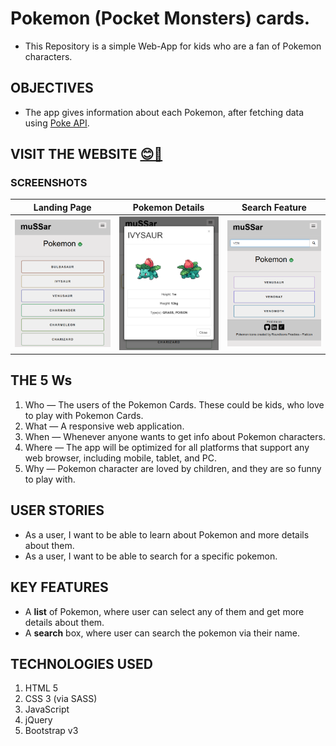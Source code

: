# Pokemon (Pocket Monsters) cards.

- This Repository is a simple Web-App for kids who are a fan of Pokemon characters.

## OBJECTIVES

- The app gives information about each Pokemon, after fetching data using [Poke API](https://pokeapi.co/api/v2/pokemon/).

## VISIT THE WEBSITE [😊🔗](https://mustafa-sarshar.github.io/pokemon-cards/)

### SCREENSHOTS

| **Landing Page** | **Pokemon Details** | **Search Feature** |
| :---------------: | :---------------: | :---------------: |
| ![Landing Page](https://github.com/mustafa-sarshar/pokemon-cards/blob/main/docs/img/pokemon-cards-1.png?raw=true) | ![Pokemon Details](https://github.com/mustafa-sarshar/pokemon-cards/blob/main/docs/img/pokemon-cards-2.png?raw=true) | ![Search Feature](https://github.com/mustafa-sarshar/pokemon-cards/blob/main/docs/img/pokemon-cards-3.png?raw=true) |

## THE 5 Ws

1. Who — The users of the Pokemon Cards. These could be kids, who love to play with Pokemon Cards.
2. What — A responsive web application.
3. When — Whenever anyone wants to get info about Pokemon characters.
4. Where — The app will be optimized for all platforms that support any web browser, including mobile, tablet, and PC.
5. Why — Pokemon character are loved by children, and they are so funny to play with.

## USER STORIES

- As a user, I want to be able to learn about Pokemon and more details about them.
- As a user, I want to be able to search for a specific pokemon.

## KEY FEATURES

- A **list** of Pokemon, where user can select any of them and get more details about them.
- A **search** box, where user can search the pokemon via their name.

## TECHNOLOGIES USED

1. HTML 5
2. CSS 3 (via SASS)
3. JavaScript
4. jQuery
5. Bootstrap v3
